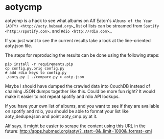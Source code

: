 aotycmp
=======

aotycmp is a hack to see what albums on Alf Eaton's `Albums of the Year (AOTY) <http://aoty.hubmed.org>`_ list of lists can be streamed from `Spotify <http://spotify.com>`_ and `Rdio <http://rdio.com>`_.

If you just want to see the current results take a look at the line-oriented
aoty.json file.

The steps for reproducing the results can be done using the following steps:

    pip install -r requirements.pip
    cp config.py.orig config.py
    # add rdio keys to config.py
    ./aoty.py | ./compare.py > aoty.json

Maybe I should have dumped the crawled data into CouchDB instead of chaining
JSON dumps together like this. Could be more fun right? It would make it
easier to not repeat spotify and rdio API lookups. 

If you have your own list of albums, and you want to see if they are available
on spotify and rdio, you should be able to format your list like
aoty_dedupe.json and point aoty_cmp.py at it. 

Alf says, it might be easier to scrape the content using this URL in the future:
http://apps.hubmed.org/aoty/?_start=0&_limit=1000&_format=xml
